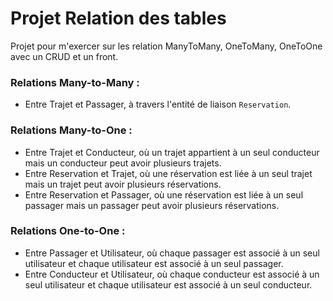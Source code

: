 # Projet Relation des tables

Projet pour m'exercer sur les relation ManyToMany, OneToMany, OneToOne avec un CRUD et un front.

### Relations Many-to-Many :
- Entre Trajet et Passager, à travers l'entité de liaison `Reservation`.

### Relations Many-to-One :
- Entre Trajet et Conducteur, où un trajet appartient à un seul conducteur mais un conducteur peut avoir plusieurs trajets.
- Entre Reservation et Trajet, où une réservation est liée à un seul trajet mais un trajet peut avoir plusieurs réservations.
- Entre Reservation et Passager, où une réservation est liée à un seul passager mais un passager peut avoir plusieurs réservations.

### Relations One-to-One :
- Entre Passager et Utilisateur, où chaque passager est associé à un seul utilisateur et chaque utilisateur est associé à un seul passager.
- Entre Conducteur et Utilisateur, où chaque conducteur est associé à un seul utilisateur et chaque utilisateur est associé à un seul conducteur.
